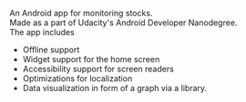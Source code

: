 An Android app for monitoring stocks. <br>
Made as a part of Udacity's Android Developer Nanodegree.<br>
The app includes 
* Offline support 
* Widget support for the home screen
* Accessibility support for screen readers 
* Optimizations for localization
* Data visualization in form of a graph via a library.
